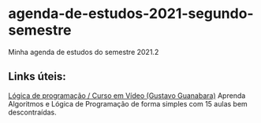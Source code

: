 # agenda-de-estudos-2021-segundo-semestre
Minha agenda de estudos do semestre 2021.2

## Links úteis:
[Lógica de programação / Curso em Vídeo (Gustavo Guanabara)](https://www.cursoemvideo.com/curso/curso-de-algoritmo/) Aprenda Algoritmos e Lógica de Programação de forma simples com 15 aulas bem descontraídas.
